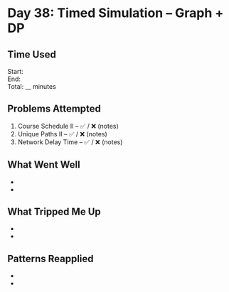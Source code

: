 # Day 38: Timed Simulation – Graph + DP

## Time Used
Start:  
End:  
Total: __ minutes

## Problems Attempted
1. Course Schedule II – ✅ / ❌ (notes)
2. Unique Paths II – ✅ / ❌ (notes)
3. Network Delay Time – ✅ / ❌ (notes)

## What Went Well
- 
- 

## What Tripped Me Up
- 
- 

## Patterns Reapplied
- 
- 
